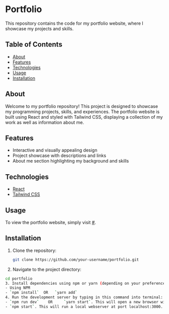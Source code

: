 # Portfolio

This repository contains the code for my portfolio website, where I showcase my projects and skills.

## Table of Contents

- [About](#about)
- [Features](#features)
- [Technologies](#technologies)
- [Usage](#usage)
- [Installation](#installation)


## About

Welcome to my portfolio repository! This project is designed to showcase my programming projects, skills, and experiences. The portfolio website is built using React and styled with Tailwind CSS, displaying a collection of my work as well as information about me.

## Features

- Interactive and visually appealing design
- Project showcase with descriptions and links
- About me section highlighting my background and skills

## Technologies

- [React](https://reactjs.org/)
- [Tailwind CSS](https://tailwindcss.com/)

## Usage

To view the portfolio website, simply visit [#](#).

## Installation

1. Clone the repository:
   ```sh
   git clone https://github.com/your-username/portfolio.git
2. Navigate to the project directory:

```sh
cd portfolio
3. Install dependencies using npm or yarn (depending on your preference):
- Using NPM
- `npm install`  OR   `yarn add`
4. Run the development server by typing in this command into terminal:
- `npm run dev`    OR     `yarn start`. This will open a new browser window automatically at http://localhost:808
- `npm start`. This will run a local webserver at port localhost:3000. You can then access it via http://localhost:3000/.


